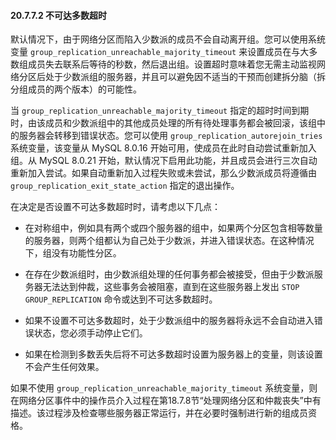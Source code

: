 #### 20.7.7.2 不可达多数超时

默认情况下，由于网络分区而陷入少数派的成员不会自动离开组。您可以使用系统变量 `group_replication_unreachable_majority_timeout` 来设置成员在与大多数组成员失去联系后等待的秒数，然后退出组。设置超时意味着您无需主动监视网络分区后处于少数派组的服务器，并且可以避免因不适当的干预而创建拆分脑（拆分组成员的两个版本）的可能性。

当 `group_replication_unreachable_majority_timeout` 指定的超时时间到期时，由该成员和少数派组中的其他成员处理的所有待处理事务都会被回滚，该组中的服务器会转移到错误状态。您可以使用 `group_replication_autorejoin_tries` 系统变量，该变量从 MySQL 8.0.16 开始可用，使成员在此时自动尝试重新加入组。从 MySQL 8.0.21 开始，默认情况下启用此功能，并且成员会进行三次自动重新加入尝试。如果自动重新加入过程失败或未尝试，那么少数派成员将遵循由 `group_replication_exit_state_action` 指定的退出操作。

在决定是否设置不可达多数超时时，请考虑以下几点：

- 在对称组中，例如具有两个或四个服务器的组中，如果两个分区包含相等数量的服务器，则两个组都认为自己处于少数派，并进入错误状态。在这种情况下，组没有功能性分区。

- 在存在少数派组时，由少数派组处理的任何事务都会被接受，但由于少数派服务器无法达到仲裁，这些事务会被阻塞，直到在这些服务器上发出 `STOP GROUP_REPLICATION` 命令或达到不可达多数超时。

- 如果不设置不可达多数超时，处于少数派组中的服务器将永远不会自动进入错误状态，您必须手动停止它们。

- 如果在检测到多数丢失后将不可达多数超时设置为服务器上的变量，则该设置不会产生任何效果。

如果不使用 `group_replication_unreachable_majority_timeout` 系统变量，则在网络分区事件中的操作员介入过程在第18.7.8节“处理网络分区和仲裁丧失”中有描述。该过程涉及检查哪些服务器正常运行，并在必要时强制进行新的组成员资格。